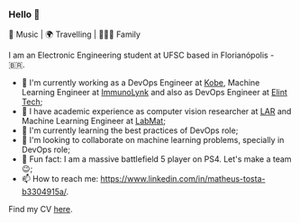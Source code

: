 ### Hello 👋

:musical_note: Music | :earth_africa: Travelling | :family_man_woman_boy: Family

I am an Electronic Engineering student at UFSC based in Florianópolis - :brazil:.

- 🔭 I'm currently working as a DevOps Engineer at [Kobe](https://kobe.io/), Machine Learning Engineer at [ImmunoLynk](http://immunolynk.com/) and also as DevOps Engineer at [Elint Tech](https://www.elint.com.br/);
- :school: I have academic experience as computer vision researcher at [LAR](https://robotica.ufsc.br/en/) and Machine Learning Engineer at [LabMat](https://labmat.ufsc.br/);
- 🌱 I'm currently learning the best practices of DevOps role;
- 👯 I'm looking to collaborate on machine learning problems, specially in DevOps role;
- :zany_face: Fun fact: I am a massive battlefield 5 player on PS4. Let's make a team :wink:;
- 📫 How to reach me: https://www.linkedin.com/in/matheus-tosta-b3304915a/.

Find my CV [here](https://drive.google.com/file/d/1UvwWk8uelKhY_T3sQpmtVKwAHe4WZagj/view?usp=sharing).
